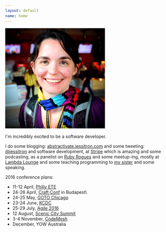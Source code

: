 ```yaml
---
layout: default
name: home
---
```

<img class="portrait" src="images/geecon.jpeg" />

I'm incredibly excited to be a software developer.

I do some blogging:
[abstractivate.jessitron.com](http://abstractivate.jessitron.com)
and some tweeting: [@jessitron](http://twitter.com/jessitron)
and software development, at [Stripe](http://stripe.com/careers) which is
amazing
and some podcasting, as a panelist on [Ruby Rogues](http://rubyrogues.com)
and some meetup-ing, mostly at [Lambda Lounge](http://lambdalounge.org)
and some teaching programming to [my
sister](https://www.youtube.com/channel/UCrlq1XOiSijrMGWbBlKo2Eg)
and some speaking.

2016 conference plans:

* 11-12 April, [Philly ETE](http://phillyemergingtech.com)
* 24-26 April, [Craft Conf](http://craft-conf.com/2015) in Budapest\
* 24-25 May, [GOTO Chicago](http://gotocon.com/chicago-2016)
* 23-24 June, [KCDC](http://kcdc.info)
* 25-29 July, [Agile 2016](https://www.agilealliance.org/agile2016)
* 12 August, [Scenic City Summit](http://www.sceniccitysummit.com/)
* 3-4 November, [CodeMesh](http://www.codemesh.io/)
* December, YOW Australia
